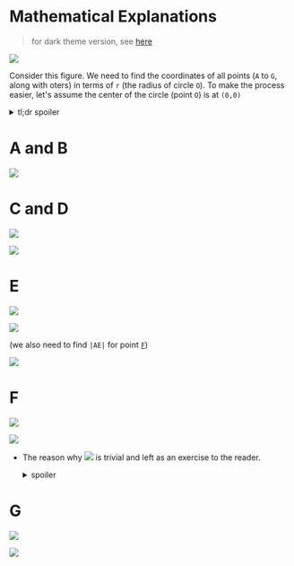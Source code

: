 # Mathematical Explanations
> for dark theme version, see [here](math.md)

![](assets/light/o.svg)

Consider this figure. We need to find the coordinates of all points (`A` to `G`, along with oters) in terms of `r` (the radius of circle `O`). To make the process easier, let's assume the center of the circle (point `O`) is at `(0,0)`

<details>
    <summary>tl;dr spoiler</summary>

![](assets/light/vars.svg)
</details>

# A and B
![](assets/light/ab.svg)

# C and D
![](assets/light/BOC.svg)

![](assets/light/cd.svg)

# E
![](assets/light/AOM.svg)

![](assets/light/e.svg)

(we also need to find `|AE|` for point [`F`](#f))

![](assets/light/ae.svg)

# F
![](assets/light/AOF.svg)

![](assets/light/f.svg)

- The reason why ![](assets/light/triv.svg) is trivial and left as an exercise to the reader.
    <details><summary>spoiler</summary>

    ![](assets/light/trivial.svg)
    </details>

# G
![](assets/light/POG.svg)

![](assets/light/g.svg)